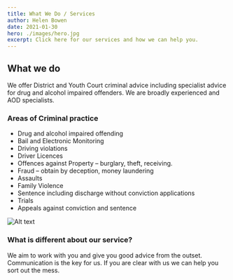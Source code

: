 ```yaml
---
title: What We Do / Services
author: Helen Bowen
date: 2021-01-30
hero: ./images/hero.jpg
excerpt: Click here for our services and how we can help you.
---
```


## What we do

We offer District and Youth Court criminal advice including specialist advice for drug and alcohol impaired offenders.
We are broadly experienced and AOD specialists.

### Areas of Criminal practice

- Drug and alcohol impaired offending
- Bail and Electronic Monitoring
- Driving violations
- Driver Licences
- Offences against Property – burglary, theft, receiving.
- Fraud – obtain by deception, money laundering
- Assaults
- Family Violence
- Sentence including discharge without conviction applications
- Trials
- Appeals against conviction and sentence

<div className="Image__Small">
  <img
    src="./images/article-image-2.jpg"
    title="Logo Title Text 1"
    alt="Alt text"
  />
</div>

### What is different about our service?

We aim to work with you and give you good advice from the outset.
Communication is the key for us. If you are clear with us we can help you sort out the mess.
